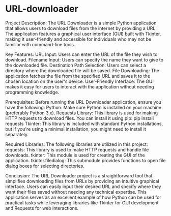 # URL-downloader

Project Description:
The URL Downloader is a simple Python application that allows users to download files from the internet by providing a URL. The application features a graphical user interface (GUI) built with Tkinter, making it user-friendly and accessible for individuals who may not be familiar with command-line tools.

Key Features:
URL Input: Users can enter the URL of the file they wish to download.
Filename Input: Users can specify the name they want to give to the downloaded file.
Destination Path Selection: Users can select a directory where the downloaded file will be saved.
File Downloading: The application fetches the file from the specified URL and saves it to the chosen location on the user's device.
User-Friendly Interface: The GUI makes it easy for users to interact with the application without needing programming knowledge.

Prerequisites:
Before running the URL Downloader application, ensure you have the following:
Python: Make sure Python is installed on your machine (preferably Python 3.x).
Requests Library: This library is used for making HTTP requests to download files. You can install it using pip:
pip install requests
Tkinter: This library is included with standard Python installations, but if you're using a minimal installation, you might need to install it separately.

Required Libraries:
The following libraries are utilized in this project:
requests: This library is used to make HTTP requests and handle file downloads.
tkinter: This module is used for creating the GUI of the application.
tkinter.filedialog: This submodule provides functions to open file dialog boxes for selecting directories.

Conclusion:
The URL Downloader project is a straightforward tool that simplifies downloading files from URLs by providing an intuitive graphical interface. Users can easily input their desired URL and specify where they want their files saved without needing any technical expertise. This application serves as an excellent example of how Python can be used for practical tasks while leveraging libraries like Tkinter for GUI development and Requests for web interactions.
